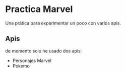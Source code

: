# Practica Marvel

Una prática para experimentar un poco con varios apis.

## Apis

de momento solo he usado dos apis:

* Personajes Marvel
* Pokemo
